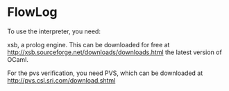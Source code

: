 FlowLog
=======

To use the interpreter, you need:

xsb, a prolog engine. This can be downloaded for free at http://xsb.sourceforge.net/downloads/downloads.html
the latest version of OCaml.

For the pvs verification, you need PVS, which can be downloaded at http://pvs.csl.sri.com/download.shtml